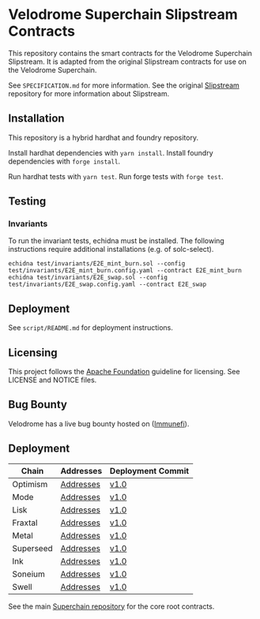 # Velodrome Superchain Slipstream Contracts

This repository contains the smart contracts for the Velodrome Superchain Slipstream. It is adapted from the original Slipstream contracts for use on the Velodrome Superchain.

See `SPECIFICATION.md` for more information. See the original [Slipstream](https://github.com/velodrome-finance/slipstream) repository for more information about Slipstream.

## Installation

This repository is a hybrid hardhat and foundry repository.

Install hardhat dependencies with `yarn install`.
Install foundry dependencies with `forge install`.

Run hardhat tests with `yarn test`.
Run forge tests with `forge test`.

## Testing

### Invariants

To run the invariant tests, echidna must be installed. The following instructions require additional installations (e.g. of solc-select). 

```
echidna test/invariants/E2E_mint_burn.sol --config test/invariants/E2E_mint_burn.config.yaml --contract E2E_mint_burn
echidna test/invariants/E2E_swap.sol --config test/invariants/E2E_swap.config.yaml --contract E2E_swap
```

## Deployment

See `script/README.md` for deployment instructions.

## Licensing

This project follows the [Apache Foundation](https://infra.apache.org/licensing-howto.html)
guideline for licensing. See LICENSE and NOTICE files.

## Bug Bounty
Velodrome has a live bug bounty hosted on ([Immunefi](https://immunefi.com/bounty/velodromefinance/)).

## Deployment

| Chain      | Addresses          | Deployment Commit |
|------------|--------------------|-------------------|
| Optimism   | [Addresses](https://github.com/velodrome-finance/superchain-slipstream/blob/main/deployment-addresses/root-optimism.json)           | [v1.0](https://github.com/velodrome-finance/superchain-slipstream/commit/63b2e08a11f42d91dc6f8487643ecb3d79e745c4)      |
| Mode       | [Addresses](https://github.com/velodrome-finance/superchain-slipstream/blob/main/deployment-addresses/mode.json)           | [v1.0](https://github.com/velodrome-finance/superchain-slipstream/commit/63b2e08a11f42d91dc6f8487643ecb3d79e745c4)      |
| Lisk       | [Addresses](https://github.com/velodrome-finance/superchain-slipstream/blob/main/deployment-addresses/lisk.json)           | [v1.0](https://github.com/velodrome-finance/superchain-slipstream/commit/63b2e08a11f42d91dc6f8487643ecb3d79e745c4)      |
| Fraxtal    | [Addresses](https://github.com/velodrome-finance/superchain-slipstream/blob/main/deployment-addresses/fraxtal.json)           | [v1.0](https://github.com/velodrome-finance/superchain-slipstream/commit/63b2e08a11f42d91dc6f8487643ecb3d79e745c4)      |
| Metal      | [Addresses](https://github.com/velodrome-finance/superchain-slipstream/blob/main/deployment-addresses/metal.json)           | [v1.0](https://github.com/velodrome-finance/superchain-slipstream/commit/63b2e08a11f42d91dc6f8487643ecb3d79e745c4)      | 
| Superseed  | [Addresses](https://github.com/velodrome-finance/superchain-slipstream/blob/main/deployment-addresses/superseed.json)           | [v1.0](https://github.com/velodrome-finance/superchain-slipstream/commit/63b2e08a11f42d91dc6f8487643ecb3d79e745c4)      |
| Ink        | [Addresses](https://github.com/velodrome-finance/superchain-slipstream/blob/main/deployment-addresses/ink.json)           | [v1.0](https://github.com/velodrome-finance/superchain-slipstream/commit/63b2e08a11f42d91dc6f8487643ecb3d79e745c4)      | 
| Soneium    | [Addresses](https://github.com/velodrome-finance/superchain-slipstream/blob/main/deployment-addresses/soneium.json)           | [v1.0](https://github.com/velodrome-finance/superchain-slipstream/commit/63b2e08a11f42d91dc6f8487643ecb3d79e745c4)      | 
| Swell      | [Addresses](https://github.com/velodrome-finance/superchain-slipstream/blob/main/deployment-addresses/swell.json)           | [v1.0](https://github.com/velodrome-finance/superchain-slipstream/commit/63b2e08a11f42d91dc6f8487643ecb3d79e745c4)      | 

See the main [Superchain repository](https://github.com/velodrome-finance/superchain-contracts) for the core root contracts.
